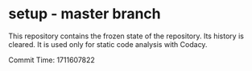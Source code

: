 # setup - master branch

This repository contains the frozen state of the repository.
Its history is cleared. It is used only for static code
analysis with Codacy.

Commit Time: 1711607822